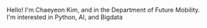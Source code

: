 Hello! I'm Chaeyeon Kim, and in the Department of Future Mobility.  
I'm interested in Python, AI, and Bigdata